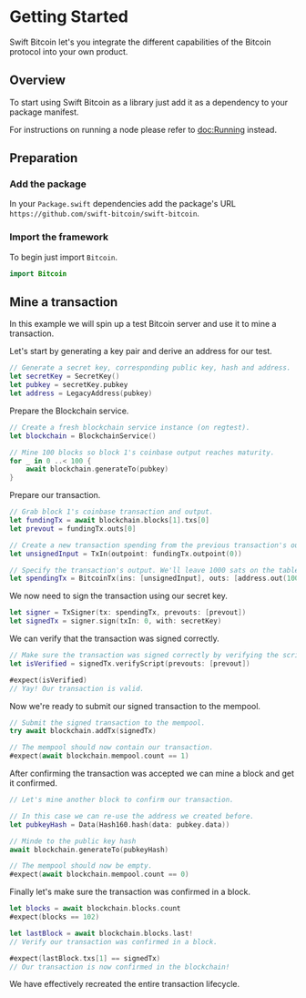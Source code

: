 # Getting Started

Swift Bitcoin let's you integrate the different capabilities of the Bitcoin protocol into your own product.

## Overview

To start using Swift Bitcoin as a library just add it as a dependency to your package manifest.

For instructions on running a node please refer to <doc:Running> instead.

## Preparation

### Add the package

In your `Package.swift` dependencies add the package's URL `https://github.com/swift-bitcoin/swift-bitcoin`.

### Import the framework

To begin just import `Bitcoin`.

```swift
import Bitcoin
```

## Mine a transaction

In this example we will spin up a test Bitcoin server and use it to mine a transaction.

Let's start by generating a key pair and derive an address for our test.

```swift
// Generate a secret key, corresponding public key, hash and address.
let secretKey = SecretKey()
let pubkey = secretKey.pubkey
let address = LegacyAddress(pubkey)
```

Prepare the Blockchain service.

```swift
// Create a fresh blockchain service instance (on regtest).
let blockchain = BlockchainService()

// Mine 100 blocks so block 1's coinbase output reaches maturity.
for _ in 0 ..< 100 {
    await blockchain.generateTo(pubkey)
}
```

Prepare our transaction.

```swift
// Grab block 1's coinbase transaction and output.
let fundingTx = await blockchain.blocks[1].txs[0]
let prevout = fundingTx.outs[0]

// Create a new transaction spending from the previous transaction's outpoint.
let unsignedInput = TxIn(outpoint: fundingTx.outpoint(0))

// Specify the transaction's output. We'll leave 1000 sats on the table to tip miners. We'll re-use the origin address for simplicity.
let spendingTx = BitcoinTx(ins: [unsignedInput], outs: [address.out(100)])
```

We now need to sign the transaction using our secret key.

```swift
let signer = TxSigner(tx: spendingTx, prevouts: [prevout])
let signedTx = signer.sign(txIn: 0, with: secretKey)
```

We can verify that the transaction was signed correctly.

```swift
// Make sure the transaction was signed correctly by verifying the scripts.
let isVerified = signedTx.verifyScript(prevouts: [prevout])

#expect(isVerified)
// Yay! Our transaction is valid.
```

Now we're ready to submit our signed transaction to the mempool.

```swift
// Submit the signed transaction to the mempool.
try await blockchain.addTx(signedTx)

// The mempool should now contain our transaction.
#expect(await blockchain.mempool.count == 1)
```

After confirming the transaction was accepted we can mine a block and get it confirmed.

```swift
// Let's mine another block to confirm our transaction.

// In this case we can re-use the address we created before.
let pubkeyHash = Data(Hash160.hash(data: pubkey.data))

// Minde to the public key hash
await blockchain.generateTo(pubkeyHash)

// The mempool should now be empty.
#expect(await blockchain.mempool.count == 0)
```

Finally let's make sure the transaction was confirmed in a block.

```swift
let blocks = await blockchain.blocks.count
#expect(blocks == 102)

let lastBlock = await blockchain.blocks.last!
// Verify our transaction was confirmed in a block.

#expect(lastBlock.txs[1] == signedTx)
// Our transaction is now confirmed in the blockchain!
```

We have effectively recreated the entire transaction lifecycle.
